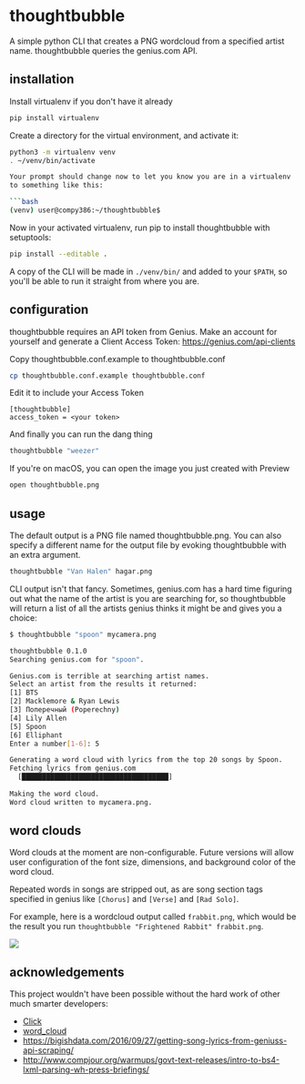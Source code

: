 # thoughtbubble

A simple python CLI that creates a PNG wordcloud from a specified artist name. thoughtbubble queries the genius.com API.

## installation

Install virtualenv if you don't have it already

```bash
pip install virtualenv
```

Create a directory for the virtual environment, and activate it:

```bash
python3 -m virtualenv venv
. ~/venv/bin/activate

Your prompt should change now to let you know you are in a virtualenv
to something like this:

```bash
(venv) user@compy386:~/thoughtbubble$
```

Now in your activated virtualenv, run pip to install thoughtbubble with setuptools:

```bash
pip install --editable .
```

A copy of the CLI will be made in `./venv/bin/` and added to your
`$PATH`, so you'll be able to run it straight from where you are.

## configuration

thoughtbubble requires an API token from Genius. Make an account for yourself
and generate a Client Access Token: https://genius.com/api-clients

Copy thoughtbubble.conf.example to thoughtbubble.conf

```bash
cp thoughtbubble.conf.example thoughtbubble.conf
```

Edit it to include your Access Token

```commandline
[thoughtbubble]
access_token = <your token>
```

And finally you can run the dang thing

```bash
thoughtbubble "weezer"
```

If you're on macOS, you can open the image you just created with Preview
```bash
open thoughtbubble.png
```

## usage

The default output is a PNG file named thoughtbubble.png. You can also specify a different name for the output file
by evoking thoughtbubble with an extra argument.
```bash
thoughtbubble "Van Halen" hagar.png
```
CLI output isn't that fancy. Sometimes, genius.com has a hard time figuring out what
the name of the artist is you are searching for, so thoughtbubble will return a list of
all the artists genius thinks it might be and gives you a choice:

```bash
$ thoughtbubble "spoon" mycamera.png

thoughtbubble 0.1.0                     
Searching genius.com for "spoon".

Genius.com is terrible at searching artist names.
Select an artist from the results it returned:
[1] BTS
[2] Macklemore & Ryan Lewis
[3] Поперечный (Poperechny)
[4] Lily Allen
[5] Spoon
[6] Elliphant
Enter a number[1-6]: 5

Generating a word cloud with lyrics from the top 20 songs by Spoon.
Fetching lyrics from genius.com
  [████████████████████████████████████]
               
Making the word cloud.
Word cloud written to mycamera.png.
```

## word clouds

Word clouds at the moment are non-configurable. Future versions will allow user configuration of the font size, 
dimensions, and background color of the word cloud. 

Repeated words in songs are stripped out, as are song section
tags specified in genius like `[Chorus]` and `[Verse]` and `[Rad Solo]`.

For example, here is a wordcloud output called `frabbit.png`, which would be the result 
you run `thoughtbubble "Frightened Rabbit" frabbit.png`.

![](https://user-images.githubusercontent.com/20565648/40031261-de4d7434-57bc-11e8-9ed5-742646cbb4fd.png)

## acknowledgements

This project wouldn't have been possible without the hard work of other much smarter developers:

* [Click](https://github.com/pallets/click)
* [word_cloud](https://github.com/amueller/word_cloud)
* <https://bigishdata.com/2016/09/27/getting-song-lyrics-from-geniuss-api-scraping/>
* <http://www.compjour.org/warmups/govt-text-releases/intro-to-bs4-lxml-parsing-wh-press-briefings/>